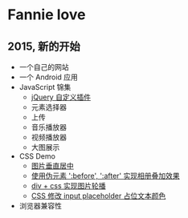 # Fannie love
## 2015, 新的开始
* 一个自己的网站
* 一个 Android 应用
* JavaScript 锦集
    - [jQuery 自定义插件](md/jquery_plugin.md)
    - 元素选择器
    - 上传
    - 音乐播放器
    - 视频播放器
    - 大图展示
* CSS Demo
    - [图片垂直居中](css/center.html)
    - [使用伪元素 ':before', ':after' 实现相册叠加效果](css/photos.html)
    - [div + css 实现图片轮播](css/slide.html)
    - [CSS 修改 input placeholder 占位文本颜色](css/inputplaceholder.html)
* 浏览器兼容性

